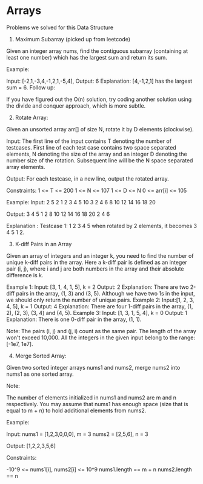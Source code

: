 # Arrays
Problems we solved for this Data Structure 

1. Maximum Subarray (picked up from leetcode)

Given an integer array nums, find the contiguous subarray (containing at least one number) which has the largest sum and return its sum.

Example:

Input: [-2,1,-3,4,-1,2,1,-5,4], Output: 6 Explanation: [4,-1,2,1] has the largest sum = 6. Follow up:

If you have figured out the O(n) solution, try coding another solution using the divide and conquer approach, which is more subtle.

2. Rotate Array: 

Given an unsorted array arr[] of size N, rotate it by D elements (clockwise).

Input: The first line of the input contains T denoting the number of testcases. First line of each test case contains two space separated elements, N denoting the size of the array and an integer D denoting the number size of the rotation. Subsequent line will be the N space separated array elements.

Output: For each testcase, in a new line, output the rotated array.

Constraints: 1 <= T <= 200 1 <= N <= 107 1 <= D <= N 0 <= arr[i] <= 105

Example: Input: 2 5 2 1 2 3 4 5 10 3 2 4 6 8 10 12 14 16 18 20

Output: 3 4 5 1 2 8 10 12 14 16 18 20 2 4 6

Explanation : Testcase 1: 1 2 3 4 5 when rotated by 2 elements, it becomes 3 4 5 1 2.

3. K-diff Pairs in an Array

Given an array of integers and an integer k, you need to find the number of unique k-diff pairs in the array. Here a k-diff pair is defined as an integer pair (i, j), where i and j are both numbers in the array and their absolute difference is k.

Example 1:
Input: [3, 1, 4, 1, 5], k = 2
Output: 2
Explanation: There are two 2-diff pairs in the array, (1, 3) and (3, 5).
Although we have two 1s in the input, we should only return the number of unique pairs.
Example 2:
Input:[1, 2, 3, 4, 5], k = 1
Output: 4
Explanation: There are four 1-diff pairs in the array, (1, 2), (2, 3), (3, 4) and (4, 5).
Example 3:
Input: [1, 3, 1, 5, 4], k = 0
Output: 1
Explanation: There is one 0-diff pair in the array, (1, 1).

Note:
The pairs (i, j) and (j, i) count as the same pair.
The length of the array won't exceed 10,000.
All the integers in the given input belong to the range: [-1e7, 1e7].


4. Merge Sorted Array:

Given two sorted integer arrays nums1 and nums2, merge nums2 into nums1 as one sorted array.

Note:

The number of elements initialized in nums1 and nums2 are m and n respectively.
You may assume that nums1 has enough space (size that is equal to m + n) to hold additional elements from nums2.

Example:

Input:
nums1 = [1,2,3,0,0,0], m = 3
nums2 = [2,5,6],       n = 3

Output: [1,2,2,3,5,6]
 

Constraints:

-10^9 <= nums1[i], nums2[i] <= 10^9
nums1.length == m + n
nums2.length == n
